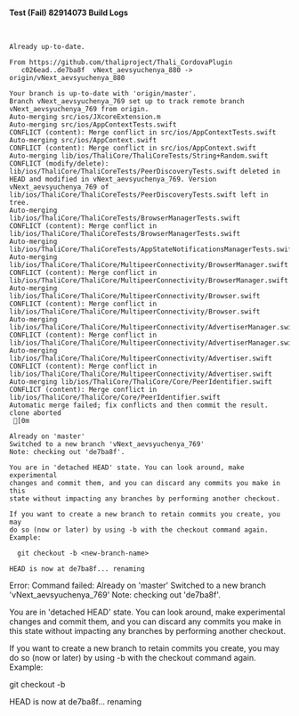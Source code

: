 #### Test (Fail) 82914073 Build Logs


```


```

```
Already up-to-date.

From https://github.com/thaliproject/Thali_CordovaPlugin
   c026ead..de7ba8f  vNext_aevsyuchenya_880 -> origin/vNext_aevsyuchenya_880

```

```
Your branch is up-to-date with 'origin/master'.
Branch vNext_aevsyuchenya_769 set up to track remote branch vNext_aevsyuchenya_769 from origin.
Auto-merging src/ios/JXcoreExtension.m
Auto-merging src/ios/AppContextTests.swift
CONFLICT (content): Merge conflict in src/ios/AppContextTests.swift
Auto-merging src/ios/AppContext.swift
CONFLICT (content): Merge conflict in src/ios/AppContext.swift
Auto-merging lib/ios/ThaliCore/ThaliCoreTests/String+Random.swift
CONFLICT (modify/delete): lib/ios/ThaliCore/ThaliCoreTests/PeerDiscoveryTests.swift deleted in HEAD and modified in vNext_aevsyuchenya_769. Version vNext_aevsyuchenya_769 of lib/ios/ThaliCore/ThaliCoreTests/PeerDiscoveryTests.swift left in tree.
Auto-merging lib/ios/ThaliCore/ThaliCoreTests/BrowserManagerTests.swift
CONFLICT (content): Merge conflict in lib/ios/ThaliCore/ThaliCoreTests/BrowserManagerTests.swift
Auto-merging lib/ios/ThaliCore/ThaliCoreTests/AppStateNotificationsManagerTests.swift
Auto-merging lib/ios/ThaliCore/ThaliCore/MultipeerConnectivity/BrowserManager.swift
CONFLICT (content): Merge conflict in lib/ios/ThaliCore/ThaliCore/MultipeerConnectivity/BrowserManager.swift
Auto-merging lib/ios/ThaliCore/ThaliCore/MultipeerConnectivity/Browser.swift
CONFLICT (content): Merge conflict in lib/ios/ThaliCore/ThaliCore/MultipeerConnectivity/Browser.swift
Auto-merging lib/ios/ThaliCore/ThaliCore/MultipeerConnectivity/AdvertiserManager.swift
CONFLICT (content): Merge conflict in lib/ios/ThaliCore/ThaliCore/MultipeerConnectivity/AdvertiserManager.swift
Auto-merging lib/ios/ThaliCore/ThaliCore/MultipeerConnectivity/Advertiser.swift
CONFLICT (content): Merge conflict in lib/ios/ThaliCore/ThaliCore/MultipeerConnectivity/Advertiser.swift
Auto-merging lib/ios/ThaliCore/ThaliCore/Core/PeerIdentifier.swift
CONFLICT (content): Merge conflict in lib/ios/ThaliCore/ThaliCore/Core/PeerIdentifier.swift
Automatic merge failed; fix conflicts and then commit the result.
clone aborted
 [0m

Already on 'master'
Switched to a new branch 'vNext_aevsyuchenya_769'
Note: checking out 'de7ba8f'.

You are in 'detached HEAD' state. You can look around, make experimental
changes and commit them, and you can discard any commits you make in this
state without impacting any branches by performing another checkout.

If you want to create a new branch to retain commits you create, you may
do so (now or later) by using -b with the checkout command again. Example:

  git checkout -b <new-branch-name>

HEAD is now at de7ba8f... renaming

```

Error: Command failed: Already on 'master'
Switched to a new branch 'vNext_aevsyuchenya_769'
Note: checking out 'de7ba8f'.

You are in 'detached HEAD' state. You can look around, make experimental
changes and commit them, and you can discard any commits you make in this
state without impacting any branches by performing another checkout.

If you want to create a new branch to retain commits you create, you may
do so (now or later) by using -b with the checkout command again. Example:

  git checkout -b <new-branch-name>

HEAD is now at de7ba8f... renaming
